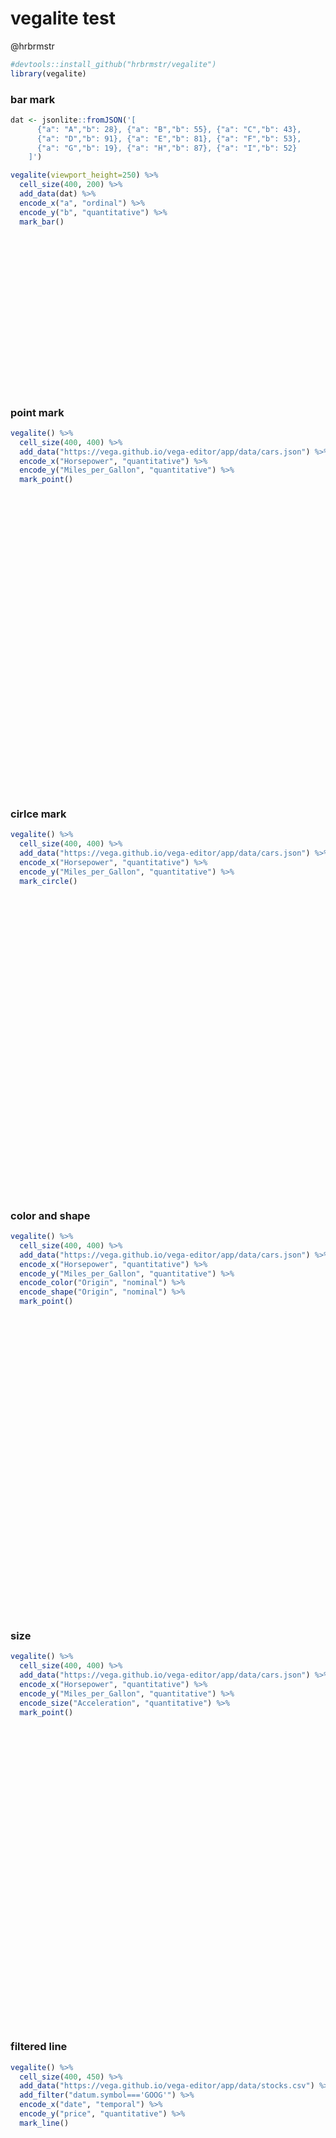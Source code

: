 # vegalite test
@hrbrmstr  
  


```r
#devtools::install_github("hrbrmstr/vegalite")
library(vegalite)
```

### bar mark


```r
dat <- jsonlite::fromJSON('[
      {"a": "A","b": 28}, {"a": "B","b": 55}, {"a": "C","b": 43},
      {"a": "D","b": 91}, {"a": "E","b": 81}, {"a": "F","b": 53},
      {"a": "G","b": 19}, {"a": "H","b": 87}, {"a": "I","b": 52}
    ]')

vegalite(viewport_height=250) %>%
  cell_size(400, 200) %>%
  add_data(dat) %>%
  encode_x("a", "ordinal") %>%
  encode_y("b", "quantitative") %>%
  mark_bar()
```

<!--html_preserve--><div id="htmlwidget-8612" style="width:672px;height:250px;" class="vegalite"></div>
<script type="application/json" data-for="htmlwidget-8612">{"x":{"description":"","data":{"values":{"a":["A","B","C","D","E","F","G","H","I"],"b":[28,55,43,91,81,53,19,87,52]}},"mark":"bar","encoding":{"x":{"field":"a","type":"ordinal"},"y":{"field":"b","type":"quantitative"}},"config":{"cell":{"width":400,"height":200}},"embed":{"renderer":"svg","actions":{"export":false,"source":false,"editor":false}}},"evals":[],"jsHooks":[]}</script><!--/html_preserve-->

### point mark


```r
vegalite() %>%
  cell_size(400, 400) %>%
  add_data("https://vega.github.io/vega-editor/app/data/cars.json") %>%
  encode_x("Horsepower", "quantitative") %>%
  encode_y("Miles_per_Gallon", "quantitative") %>%
  mark_point()
```

<!--html_preserve--><div id="htmlwidget-3651" style="width:672px;height:480px;" class="vegalite"></div>
<script type="application/json" data-for="htmlwidget-3651">{"x":{"description":"","data":{"url":"https://vega.github.io/vega-editor/app/data/cars.json"},"mark":"point","encoding":{"x":{"field":"Horsepower","type":"quantitative"},"y":{"field":"Miles_per_Gallon","type":"quantitative"}},"config":{"cell":{"width":400,"height":400},"mark":{"shape":"circle","size":30}},"embed":{"renderer":"svg","actions":{"export":false,"source":false,"editor":false}}},"evals":[],"jsHooks":[]}</script><!--/html_preserve-->

### cirlce mark


```r
vegalite() %>%
  cell_size(400, 400) %>%
  add_data("https://vega.github.io/vega-editor/app/data/cars.json") %>%
  encode_x("Horsepower", "quantitative") %>%
  encode_y("Miles_per_Gallon", "quantitative") %>%
  mark_circle()
```

<!--html_preserve--><div id="htmlwidget-1785" style="width:672px;height:480px;" class="vegalite"></div>
<script type="application/json" data-for="htmlwidget-1785">{"x":{"description":"","data":{"url":"https://vega.github.io/vega-editor/app/data/cars.json"},"mark":"circle","encoding":{"x":{"field":"Horsepower","type":"quantitative"},"y":{"field":"Miles_per_Gallon","type":"quantitative"}},"config":{"cell":{"width":400,"height":400},"mark":{"size":30}},"embed":{"renderer":"svg","actions":{"export":false,"source":false,"editor":false}}},"evals":[],"jsHooks":[]}</script><!--/html_preserve-->

### color and shape


```r
vegalite() %>%
  cell_size(400, 400) %>%
  add_data("https://vega.github.io/vega-editor/app/data/cars.json") %>%
  encode_x("Horsepower", "quantitative") %>%
  encode_y("Miles_per_Gallon", "quantitative") %>%
  encode_color("Origin", "nominal") %>%
  encode_shape("Origin", "nominal") %>%
  mark_point()
```

<!--html_preserve--><div id="htmlwidget-4969" style="width:672px;height:480px;" class="vegalite"></div>
<script type="application/json" data-for="htmlwidget-4969">{"x":{"description":"","data":{"url":"https://vega.github.io/vega-editor/app/data/cars.json"},"mark":"point","encoding":{"x":{"field":"Horsepower","type":"quantitative"},"y":{"field":"Miles_per_Gallon","type":"quantitative"},"color":{"field":"Origin","type":"nominal"},"shape":{"field":"Origin","type":"nominal"}},"config":{"cell":{"width":400,"height":400},"mark":{"shape":"circle","size":30}},"embed":{"renderer":"svg","actions":{"export":false,"source":false,"editor":false}}},"evals":[],"jsHooks":[]}</script><!--/html_preserve-->

### size


```r
vegalite() %>%
  cell_size(400, 400) %>%
  add_data("https://vega.github.io/vega-editor/app/data/cars.json") %>%
  encode_x("Horsepower", "quantitative") %>%
  encode_y("Miles_per_Gallon", "quantitative") %>%
  encode_size("Acceleration", "quantitative") %>%
  mark_point()
```

<!--html_preserve--><div id="htmlwidget-5183" style="width:672px;height:480px;" class="vegalite"></div>
<script type="application/json" data-for="htmlwidget-5183">{"x":{"description":"","data":{"url":"https://vega.github.io/vega-editor/app/data/cars.json"},"mark":"point","encoding":{"x":{"field":"Horsepower","type":"quantitative"},"y":{"field":"Miles_per_Gallon","type":"quantitative"},"size":{"field":"Acceleration","type":"quantitative"}},"config":{"cell":{"width":400,"height":400},"mark":{"shape":"circle","size":30}},"embed":{"renderer":"svg","actions":{"export":false,"source":false,"editor":false}}},"evals":[],"jsHooks":[]}</script><!--/html_preserve-->

### filtered line


```r
vegalite() %>%
  cell_size(400, 450) %>%
  add_data("https://vega.github.io/vega-editor/app/data/stocks.csv") %>%
  add_filter("datum.symbol==='GOOG'") %>%
  encode_x("date", "temporal") %>%
  encode_y("price", "quantitative") %>%
  mark_line()
```

<!--html_preserve--><div id="htmlwidget-2633" style="width:672px;height:480px;" class="vegalite"></div>
<script type="application/json" data-for="htmlwidget-2633">{"x":{"description":"","data":{"url":"https://vega.github.io/vega-editor/app/data/stocks.csv"},"mark":"line","encoding":{"x":{"field":"date","type":"temporal"},"y":{"field":"price","type":"quantitative"}},"config":{"cell":{"width":400,"height":450}},"embed":{"renderer":"svg","actions":{"export":false,"source":false,"editor":false}},"transform":{"filter":"datum.symbol==='GOOG'"}},"evals":[],"jsHooks":[]}</script><!--/html_preserve-->

### ticks


```r
vegalite(viewport_height=200) %>%
  cell_size(400, 200) %>%
  add_data("https://vega.github.io/vega-editor/app/data/cars.json") %>%
  encode_x("Horsepower", "quantitative") %>%
  encode_y("Cylinders", "ordinal") %>%
  mark_tick()
```

<!--html_preserve--><div id="htmlwidget-1152" style="width:672px;height:200px;" class="vegalite"></div>
<script type="application/json" data-for="htmlwidget-1152">{"x":{"description":"","data":{"url":"https://vega.github.io/vega-editor/app/data/cars.json"},"mark":"tick","encoding":{"x":{"field":"Horsepower","type":"quantitative"},"y":{"field":"Cylinders","type":"ordinal"}},"config":{"cell":{"width":400,"height":200},"mark":{"tickThickness":1}},"embed":{"renderer":"svg","actions":{"export":false,"source":false,"editor":false}}},"evals":[],"jsHooks":[]}</script><!--/html_preserve-->

### multi-series line


```r
vegalite(viewport_height=500) %>%
  cell_size(400, 400) %>%
  add_data("https://vega.github.io/vega-editor/app/data/stocks.csv") %>%
  encode_x("date", "temporal") %>%
  encode_y("price", "quantitative") %>%
  encode_color("symbol", "nominal") %>%
  mark_line()
```

<!--html_preserve--><div id="htmlwidget-5905" style="width:672px;height:500px;" class="vegalite"></div>
<script type="application/json" data-for="htmlwidget-5905">{"x":{"description":"","data":{"url":"https://vega.github.io/vega-editor/app/data/stocks.csv"},"mark":"line","encoding":{"x":{"field":"date","type":"temporal"},"y":{"field":"price","type":"quantitative"},"color":{"field":"symbol","type":"nominal"}},"config":{"cell":{"width":400,"height":400}},"embed":{"renderer":"svg","actions":{"export":false,"source":false,"editor":false}}},"evals":[],"jsHooks":[]}</script><!--/html_preserve-->

### facet col


```r
vegalite(viewport_height=350) %>%
  add_data("https://vega.github.io/vega-editor/app/data/movies.json") %>%
  encode_x("Worldwide_Gross", "quantitative") %>%
  encode_y("US_DVD_Sales", "quantitative") %>%
  facet_col("MPAA_Rating", "ordinal") %>%
  mark_point()
```

<!--html_preserve--><div id="htmlwidget-6269" style="width:672px;height:350px;" class="vegalite"></div>
<script type="application/json" data-for="htmlwidget-6269">{"x":{"description":"","data":{"url":"https://vega.github.io/vega-editor/app/data/movies.json"},"mark":"point","encoding":{"x":{"field":"Worldwide_Gross","type":"quantitative"},"y":{"field":"US_DVD_Sales","type":"quantitative"},"column":{"field":"MPAA_Rating","type":"ordinal"}},"config":{"mark":{"shape":"circle","size":30}},"embed":{"renderer":"svg","actions":{"export":false,"source":false,"editor":false}}},"evals":[],"jsHooks":[]}</script><!--/html_preserve-->

### facet row


```r
vegalite(viewport_height=1400) %>%
  add_data("https://vega.github.io/vega-editor/app/data/movies.json") %>%
  encode_x("Worldwide_Gross", "quantitative") %>%
  encode_y("US_DVD_Sales", "quantitative") %>%
  facet_row("MPAA_Rating", "ordinal") %>%
  mark_point()
```

<!--html_preserve--><div id="htmlwidget-2556" style="width:672px;height:1400px;" class="vegalite"></div>
<script type="application/json" data-for="htmlwidget-2556">{"x":{"description":"","data":{"url":"https://vega.github.io/vega-editor/app/data/movies.json"},"mark":"point","encoding":{"x":{"field":"Worldwide_Gross","type":"quantitative"},"y":{"field":"US_DVD_Sales","type":"quantitative"},"row":{"field":"MPAA_Rating","type":"ordinal"}},"config":{"mark":{"shape":"circle","size":30}},"embed":{"renderer":"svg","actions":{"export":false,"source":false,"editor":false}}},"evals":[],"jsHooks":[]}</script><!--/html_preserve-->

### facet both


```r
vegalite(viewport_height=2900) %>%
  add_data("https://vega.github.io/vega-editor/app/data/movies.json") %>%
  encode_x("Worldwide_Gross", "quantitative") %>%
  encode_y("US_DVD_Sales", "quantitative") %>%
  facet_col("MPAA_Rating", "ordinal") %>%
  facet_row("Major_Genre", "ordinal") %>%
  mark_point()
```

<!--html_preserve--><div id="htmlwidget-4409" style="width:672px;height:2900px;" class="vegalite"></div>
<script type="application/json" data-for="htmlwidget-4409">{"x":{"description":"","data":{"url":"https://vega.github.io/vega-editor/app/data/movies.json"},"mark":"point","encoding":{"x":{"field":"Worldwide_Gross","type":"quantitative"},"y":{"field":"US_DVD_Sales","type":"quantitative"},"column":{"field":"MPAA_Rating","type":"ordinal"},"row":{"field":"Major_Genre","type":"ordinal"}},"config":{"mark":{"shape":"circle","size":30}},"embed":{"renderer":"svg","actions":{"export":false,"source":false,"editor":false}}},"evals":[],"jsHooks":[]}</script><!--/html_preserve-->

### log scale


```r
vegalite(viewport_height=300) %>%
  add_data(jsonlite::fromJSON('[
      {"x": 0, "y": 1}, {"x": 1, "y": 10},
      {"x": 2, "y": 100}, {"x": 3, "y": 1000},
      {"x": 4, "y": 10000}, {"x": 5, "y": 100000},
      {"x": 6, "y": 1000000}, {"x": 7, "y": 10000000}
    ]')) %>%
  encode_x("x", "quantitative") %>%
  encode_y("y", "quantitative") %>%
  mark_point() %>%
  scale_y_log()
```

<!--html_preserve--><div id="htmlwidget-4162" style="width:672px;height:300px;" class="vegalite"></div>
<script type="application/json" data-for="htmlwidget-4162">{"x":{"description":"","data":{"values":{"x":[0,1,2,3,4,5,6,7],"y":[1,10,100,1000,10000,100000,1000000,10000000]}},"mark":"point","encoding":{"x":{"field":"x","type":"quantitative"},"y":{"field":"y","type":"quantitative","scale":{"type":"log"}}},"config":{"mark":{"shape":"circle","size":30}},"embed":{"renderer":"svg","actions":{"export":false,"source":false,"editor":false}}},"evals":[],"jsHooks":[]}</script><!--/html_preserve-->

### aggregate bar chart


```r
vegalite() %>%
  add_data("https://vega.github.io/vega-editor/app/data/population.json") %>%
  encode_x("people", "quantitative") %>%
  aggregate_x("sum") %>%
  encode_y("age", "ordinal") %>%
  scale_y_ordinal(band_size=17) %>%
  add_filter("datum.year == 2000") %>%
  mark_bar()
```

<!--html_preserve--><div id="htmlwidget-7616" style="width:672px;height:480px;" class="vegalite"></div>
<script type="application/json" data-for="htmlwidget-7616">{"x":{"description":"","data":{"url":"https://vega.github.io/vega-editor/app/data/population.json"},"mark":"bar","encoding":{"x":{"field":"people","type":"quantitative","aggregate":"sum"},"y":{"field":"age","type":"ordinal","scale":{"type":"ordinal","bandSize":17}}},"config":[],"embed":{"renderer":"svg","actions":{"export":false,"source":false,"editor":false}},"transform":{"filter":"datum.year == 2000"}},"evals":[],"jsHooks":[]}</script><!--/html_preserve-->

### binned scatterplot


```r
vegalite() %>%
  add_data("https://vega.github.io/vega-editor/app/data/movies.json") %>%
  encode_x("IMDB_Rating", "quantitative") %>%
  encode_y("Rotten_Tomatoes_Rating", "quantitative") %>%
  encode_size("*", "quantitative") %>%
  bin_x(maxbins=10) %>%
  bin_y(maxbins=10) %>%
  aggregate_size("count") %>%
  mark_point()
```

<!--html_preserve--><div id="htmlwidget-6703" style="width:672px;height:480px;" class="vegalite"></div>
<script type="application/json" data-for="htmlwidget-6703">{"x":{"description":"","data":{"url":"https://vega.github.io/vega-editor/app/data/movies.json"},"mark":"point","encoding":{"x":{"field":"IMDB_Rating","type":"quantitative","bin":{"maxbins":10}},"y":{"field":"Rotten_Tomatoes_Rating","type":"quantitative","bin":{"maxbins":10}},"size":{"field":"*","type":"quantitative","aggregate":"count"}},"config":{"mark":{"shape":"circle","size":30}},"embed":{"renderer":"svg","actions":{"export":false,"source":false,"editor":false}}},"evals":[],"jsHooks":[]}</script><!--/html_preserve-->

### slope graph


```r
vegalite() %>%
  add_data("https://vega.github.io/vega-editor/app/data/barley.json") %>%
  encode_x("year", "ordinal") %>%
  encode_y("yield", "quantitative") %>%
  encode_color("site", "nominal") %>%
  aggregate_y("median") %>%
  scale_x_ordinal(band_size=50, padding=0.5) %>%
  mark_line()
```

<!--html_preserve--><div id="htmlwidget-7178" style="width:672px;height:480px;" class="vegalite"></div>
<script type="application/json" data-for="htmlwidget-7178">{"x":{"description":"","data":{"url":"https://vega.github.io/vega-editor/app/data/barley.json"},"mark":"line","encoding":{"x":{"field":"year","type":"ordinal","scale":{"type":"ordinal","bandSize":50,"padding":0.5}},"y":{"field":"yield","type":"quantitative","aggregate":"median"},"color":{"field":"site","type":"nominal"}},"config":[],"embed":{"renderer":"svg","actions":{"export":false,"source":false,"editor":false}}},"evals":[],"jsHooks":[]}</script><!--/html_preserve-->

### histogram


```r
vegalite() %>%
  add_data("https://vega.github.io/vega-editor/app/data/movies.json") %>%
  encode_x("IMDB_Rating", "quantitative") %>%
  encode_y("*", "quantitative") %>%
  bin_x(maxbins=10) %>%
  aggregate_y("count") %>%
  mark_bar()
```

<!--html_preserve--><div id="htmlwidget-4287" style="width:672px;height:480px;" class="vegalite"></div>
<script type="application/json" data-for="htmlwidget-4287">{"x":{"description":"","data":{"url":"https://vega.github.io/vega-editor/app/data/movies.json"},"mark":"bar","encoding":{"x":{"field":"IMDB_Rating","type":"quantitative","bin":{"maxbins":10}},"y":{"field":"*","type":"quantitative","aggregate":"count"}},"config":[],"embed":{"renderer":"svg","actions":{"export":false,"source":false,"editor":false}}},"evals":[],"jsHooks":[]}</script><!--/html_preserve-->

### stacked bar chart


```r
vegalite() %>%
  add_data("https://vega.github.io/vega-editor/app/data/seattle-weather.csv") %>%
  encode_x("date", "temporal") %>%
  encode_y("*", "quantitative") %>%
  encode_color("weather", "nominal") %>%
  aggregate_y("count") %>%
  scale_color_nominal(domain=c("sun","fog","drizzle","rain","snow"),
                      range=c("#e7ba52","#c7c7c7","#aec7e8","#1f77b4","#9467bd")) %>%
  timeunit_x("month") %>%
  mark_bar()
```

<!--html_preserve--><div id="htmlwidget-3425" style="width:672px;height:480px;" class="vegalite"></div>
<script type="application/json" data-for="htmlwidget-3425">{"x":{"description":"","data":{"url":"https://vega.github.io/vega-editor/app/data/seattle-weather.csv"},"mark":"bar","encoding":{"x":{"field":"date","type":"temporal","timeUnit":"month"},"y":{"field":"*","type":"quantitative","aggregate":"count"},"color":{"field":"weather","type":"nominal","scale":{"domain":["sun","fog","drizzle","rain","snow"],"range":["#e7ba52","#c7c7c7","#aec7e8","#1f77b4","#9467bd"]}}},"config":[],"embed":{"renderer":"svg","actions":{"export":false,"source":false,"editor":false}}},"evals":[],"jsHooks":[]}</script><!--/html_preserve-->

### horizontal stacked bar chart


```r
vegalite() %>%
  add_data("https://vega.github.io/vega-editor/app/data/barley.json") %>%
  encode_x("yield", "quantitative") %>%
  encode_y("variety", "nominal") %>%
  encode_color("site", "nominal") %>%
  aggregate_x("sum") %>%
  mark_bar()
```

<!--html_preserve--><div id="htmlwidget-2761" style="width:672px;height:480px;" class="vegalite"></div>
<script type="application/json" data-for="htmlwidget-2761">{"x":{"description":"","data":{"url":"https://vega.github.io/vega-editor/app/data/barley.json"},"mark":"bar","encoding":{"x":{"field":"yield","type":"quantitative","aggregate":"sum"},"y":{"field":"variety","type":"nominal"},"color":{"field":"site","type":"nominal"}},"config":[],"embed":{"renderer":"svg","actions":{"export":false,"source":false,"editor":false}}},"evals":[],"jsHooks":[]}</script><!--/html_preserve-->

### stacked area chart


```r
vegalite() %>%
  cell_size(300, 200) %>%
  add_data("https://vega.github.io/vega-editor/app/data/unemployment-across-industries.json") %>%
  encode_x("date", "temporal") %>%
  encode_y("count", "quantitative") %>%
  encode_color("series", "nominal") %>%
  aggregate_y("sum") %>%
  scale_color_nominal(range="category20b") %>%
  timeunit_x("yearmonth") %>%
  scale_x_time(nice="month") %>%
  axis_x(axisWidth=0, format="%Y", labelAngle=0) %>%
  mark_area()
```

<!--html_preserve--><div id="htmlwidget-7042" style="width:672px;height:480px;" class="vegalite"></div>
<script type="application/json" data-for="htmlwidget-7042">{"x":{"description":"","data":{"url":"https://vega.github.io/vega-editor/app/data/unemployment-across-industries.json"},"mark":"area","encoding":{"x":{"field":"date","type":"temporal","timeUnit":"yearmonth","scale":{"nice":"month"},"axis":{"axisWidth":0,"format":"%Y","labelAngle":0}},"y":{"field":"count","type":"quantitative","aggregate":"sum"},"color":{"field":"series","type":"nominal","scale":{"range":"category20b"}}},"config":{"cell":{"width":300,"height":200}},"embed":{"renderer":"svg","actions":{"export":false,"source":false,"editor":false}}},"evals":[],"jsHooks":[]}</script><!--/html_preserve-->

### streamgraph!


```r
vegalite() %>%
  cell_size(300, 200) %>%
  add_data("https://vega.github.io/vega-editor/app/data/unemployment-across-industries.json") %>%
  encode_x("date", "temporal") %>%
  encode_y("count", "quantitative") %>%
  encode_color("series", "nominal") %>%
  aggregate_y("sum") %>%
  scale_color_nominal(range="category20b") %>%
  timeunit_x("yearmonth") %>%
  scale_x_time(nice="month") %>%
  axis_x(axisWidth=0, format="%Y", labelAngle=0) %>%
  mark_area(interpolate="basis", stack="center")
```

<!--html_preserve--><div id="htmlwidget-1898" style="width:672px;height:480px;" class="vegalite"></div>
<script type="application/json" data-for="htmlwidget-1898">{"x":{"description":"","data":{"url":"https://vega.github.io/vega-editor/app/data/unemployment-across-industries.json"},"mark":"area","encoding":{"x":{"field":"date","type":"temporal","timeUnit":"yearmonth","scale":{"nice":"month"},"axis":{"axisWidth":0,"format":"%Y","labelAngle":0}},"y":{"field":"count","type":"quantitative","aggregate":"sum"},"color":{"field":"series","type":"nominal","scale":{"range":"category20b"}}},"config":{"cell":{"width":300,"height":200},"mark":{"stacked":"center","interpolate":"basis"}},"embed":{"renderer":"svg","actions":{"export":false,"source":false,"editor":false}}},"evals":[],"jsHooks":[]}</script><!--/html_preserve-->


---
title: "ex.r"
author: "bob"
date: "Fri Feb 26 07:45:29 2016"
---
